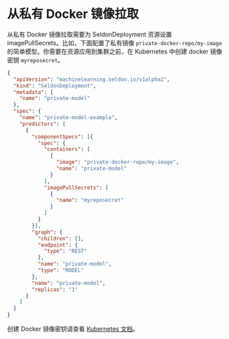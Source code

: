 # 从私有 Docker 镜像拉取

从私有 Docker 镜像拉取需要为 SeldonDeployment 资源设置 imagePullSecrets。比如，下面配置了私有镜像 ```private-docker-repo/my-image``` 的简单模型。你需要在资源应用到集群之前，在 Kubernetes 中创建 docker 镜像密钥 ```myreposecret```。

```json
{
  "apiVersion": "machinelearning.seldon.io/v1alpha2",
  "kind": "SeldonDeployment",
  "metadata": {
    "name": "private-model"
  },
  "spec": {
    "name": "private-model-example",
    "predictors": [
      {
        "componentSpecs": [{
          "spec": {
            "containers": [
              {
                "image": "private-docker-repo/my-image",
                "name": "private-model"
              }
            ],
        	"imagePullSecrets": [
              {
                "name": "myreposecret"
              }
            ]
          }
        }],
        "graph": {
          "children": [],
          "endpoint": {
            "type": "REST"
          },
          "name": "private-model",
          "type": "MODEL"
        },
        "name": "private-model",
        "replicas": "1"
      }
    ]
  }
}
```

创建 Docker 镜像密钥请查看 [Kubernetes 文档](https://kubernetes.io/docs/concepts/containers/images/#creating-a-secret-with-a-docker-config)。
